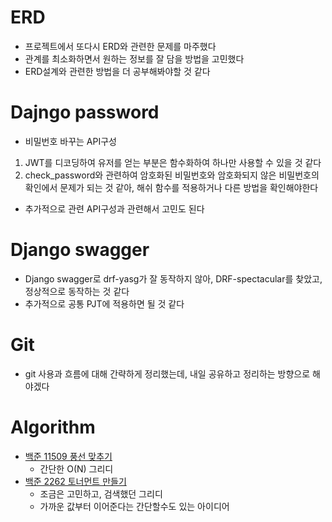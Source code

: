 # ERD
- 프로젝트에서 또다시 ERD와 관련한 문제를 마주했다
- 관계를 최소화하면서 원하는 정보를 잘 담을 방법을 고민했다
- ERD설계와 관련한 방법을 더 공부해봐야할 것 같다

# Dajngo password
- 비밀번호 바꾸는 API구성

1. JWT를 디코딩하여 유저를 얻는 부분은 함수화하여 하나만 사용할 수 있을 것 같다
2. check_password와 관련하여 암호화된 비밀번호와 암호화되지 않은 비밀번호의 확인에서 문제가 되는 것 같아, 해쉬 함수를 적용하거나 다른 방법을 확인해야한다

- 추가적으로 관련 API구성과 관련해서 고민도 된다

# Django swagger
- Django swagger로 drf-yasg가 잘 동작하지 않아, DRF-spectacular를 찾았고, 정상적으로 동작하는 것 같다
- 추가적으로 공통 PJT에 적용하면 될 것 같다

# Git
- git 사용과 흐름에 대해 간략하게 정리했는데, 내일 공유하고 정리하는 방향으로 해야겠다

# Algorithm
- [백준 11509 풍선 맞추기](https://www.acmicpc.net/problem/11509)
    - 간단한 O(N) 그리디
- [백준 2262 토너먼트 만들기](https://www.acmicpc.net/problem/2262)
    - 조금은 고민하고, 검색했던 그리디
    - 가까운 값부터 이어준다는 간단할수도 있는 아이디어
